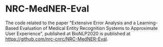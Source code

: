 # NRC-MedNER-Eval

The code related to the paper "Extensive Error Analysis and a Learning-Based Evaluation of Medical Entity Recognition Systems to Approximate User Experience", published at BioNLP2020 is published at https://github.com/nrc-cnrc/NRC-MedNER-Eval. 
